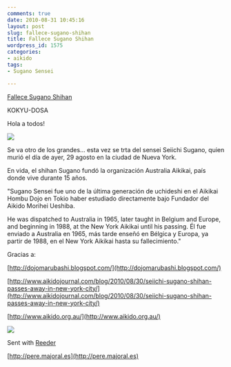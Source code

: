```yaml
---
comments: true
date: 2010-08-31 10:45:16
layout: post
slug: fallece-sugano-shihan
title: Fallece Sugano Shihan
wordpress_id: 1575
categories:
- aikido
tags:
- Sugano Sensei

---
```


[Fallece Sugano Shihan](http://kokyu-dosa.blogspot.com/2010/08/fallece-sugano-shihan.html)

KOKYU-DOSA

Hola a todos!

[![](http://4.bp.blogspot.com/_SaFiR6b-1UU/THwW7SU0OyI/AAAAAAAAAIw/SXre2w-92vs/s200/Sugano_Sensei1.jpg)](http://4.bp.blogspot.com/_SaFiR6b-1UU/THwW7SU0OyI/AAAAAAAAAIw/SXre2w-92vs/s1600/Sugano_Sensei1.jpg)

Se va otro de los grandes... esta vez se trta del sensei Seiichi Sugano, quien murió el día de ayer, 29 agosto en la ciudad de Nueva York.

En vida, el shihan Sugano fundó la organización Australia Aikikai, país donde vive durante 15 años.

"Sugano Sensei fue uno de la última generación de uchideshi en el Aikikai Hombu Dojo en Tokio haber estudiado directamente bajo Fundador del Aikido Morihei Ueshiba.

He was dispatched to Australia in 1965, later taught in Belgium and Europe, and beginning in 1988, at the New York Aikikai until his passing. Él fue enviado a Australia en 1965, más tarde enseñó en Bélgica y Europa, ya partir de 1988, en el New York Aikikai hasta su fallecimiento."

Gracias a:

[http://dojomarubashi.blogspot.com/](http://dojomarubashi.blogspot.com/)

[http://www.aikidojournal.com/blog/2010/08/30/seiichi-sugano-shihan-passes-away-in-new-york-city/](http://www.aikidojournal.com/blog/2010/08/30/seiichi-sugano-shihan-passes-away-in-new-york-city/)

[http://www.aikido.org.au/](http://www.aikido.org.au/)

![](http://posterous.com/getfile/files.posterous.com/majoral/M8ryb7qSt6njoFW6Bid5WeJd1X6y4xuNB7dnctY9y02830qrz6xD2XSObSIg/1326648718349537046-6207080982)

Sent with [Reeder](http://reederapp.com)

[http://pere.majoral.es](http://pere.majoral.es)

 
